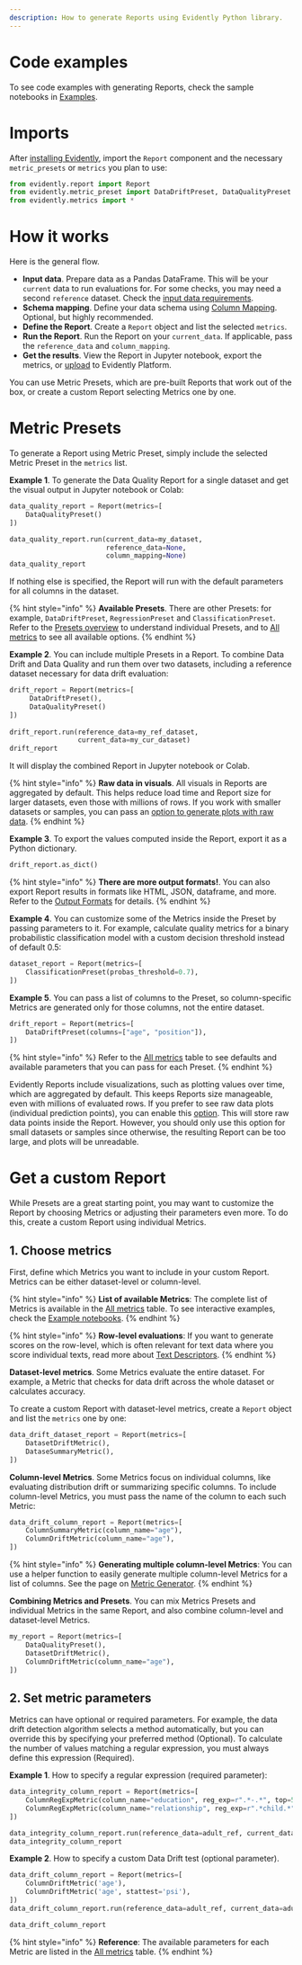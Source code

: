 ```yaml
---
description: How to generate Reports using Evidently Python library.
---   
```


# Code examples

To see code examples with generating Reports, check the sample notebooks in [Examples](../examples/examples.md).

# Imports

After [installing Evidently](../installation/install-evidently.md), import the `Report` component and the necessary `metric_presets` or `metrics` you plan to use:

```python
from evidently.report import Report
from evidently.metric_preset import DataDriftPreset, DataQualityPreset
from evidently.metrics import *
```

# How it works

Here is the general flow.
* **Input data**. Prepare data as a Pandas DataFrame. This will be your `current` data to run evaluations for. For some checks, you may need a second `reference` dataset. Check the [input data requirements](../input-data/data-requirements.md).
* **Schema mapping**. Define your data schema using [Column Mapping](../input-data/column-mapping.md). Optional, but highly recommended.
* **Define the Report**. Create a `Report` object and list the selected `metrics`.
* **Run the Report**. Run the Report on your `current_data`. If applicable, pass the `reference_data` and `column_mapping`.
* **Get the results**. View the Report in Jupyter notebook, export the metrics, or [upload](../evaluations/snapshots.md) to Evidently Platform.

You can use Metric Presets, which are pre-built Reports that work out of the box, or create a custom Report selecting Metrics one by one.

# Metric Presets 

To generate a Report using Metric Preset, simply include the selected Metric Preset in the `metrics` list.

**Example 1**. To generate the Data Quality Report for a single dataset and get the visual output in Jupyter notebook or Colab:

```python
data_quality_report = Report(metrics=[
    DataQualityPreset()
])

data_quality_report.run(current_data=my_dataset,
                        reference_data=None,
                        column_mapping=None)
data_quality_report
```

If nothing else is specified, the Report will run with the default parameters for all columns in the dataset.

{% hint style="info" %} 
**Available Presets**. There are other Presets: for example, `DataDriftPreset`, `RegressionPreset` and `ClassificationPreset`. Refer to the [Presets overview](../presets/all-presets.md) to understand individual Presets, and to [All metrics](../reference/all-metrics.md) to see all available options. 
{% endhint %}

**Example 2**. You can include multiple Presets in a Report. To combine Data Drift and Data Quality and run them over two datasets, including a reference dataset necessary for data drift evaluation:

```python
drift_report = Report(metrics=[
     DataDriftPreset(),
     DataQualityPreset()
])
 
drift_report.run(reference_data=my_ref_dataset,
                 current_data=my_cur_dataset)
drift_report
```

It will display the combined Report in Jupyter notebook or Colab. 

{% hint style="info" %} 
**Raw data in visuals**. All visuals in Reports are aggregated by default. This helps reduce load time and Report size for larger datasets, even those with millions of rows. If you work with smaller datasets or samples, you can pass an [option to generate plots with raw data](../customization/report-data-aggregation.md).
{% endhint %}

**Example 3**. To export the values computed inside the Report, export it as a Python dictionary.

```python
drift_report.as_dict()
```

{% hint style="info" %} 
**There are more output formats!**. You can also export Report results in formats like HTML, JSON, dataframe, and more. Refer to the [Output Formats](output_formats.md) for details.
{% endhint %}

**Example 4**. You can customize some of the Metrics inside the Preset by passing parameters to it. For example, calculate quality metrics for a binary probabilistic classification model with a custom decision threshold instead of default 0.5:

```python
dataset_report = Report(metrics=[
    ClassificationPreset(probas_threshold=0.7),
])
```

**Example 5**. You can pass a list of columns to the Preset, so column-specific Metrics are generated only for those columns, not the entire dataset.

```python
drift_report = Report(metrics=[
    DataDriftPreset(columns=["age", "position"]),
])
```

{% hint style="info" %} 
Refer to the [All metrics](../reference/all-metrics.md) table to see defaults and available parameters that you can pass for each Preset.
{% endhint %}

Evidently Reports include visualizations, such as plotting values over time, which are aggregated by default. This keeps Reports size manageable, even with millions of evaluated rows. If you prefer to see raw data plots (individual prediction points), you can enable this [option](../customization/report-data-aggregation.md). This will store raw data points inside the Report. However, you should only use this option for small datasets or samples since otherwise, the resulting Report can be too large, and plots will be unreadable. 

# Get a custom Report

While Presets are a great starting point, you may want to customize the Report by choosing Metrics or adjusting their parameters even more. To do this, create a custom Report using individual Metrics.

## 1. Choose metrics

First, define which Metrics you want to include in your custom Report. Metrics can be either dataset-level or column-level.

{% hint style="info" %} 
**List of available Metrics**: The complete list of Metrics is available in the [All metrics](../reference/all-metrics.md) table. To see interactive examples, check the [Example notebooks](../examples/examples.md).
{% endhint %}

{% hint style="info" %} 
**Row-level evaluations**: If you want to generate scores on the row-level, which is often relevant for text data where you score individual texts, read more about [Text Descriptors](text-descriptors.md.md).
{% endhint %}

**Dataset-level metrics**. Some Metrics evaluate the entire dataset. For example, a Metric that checks for data drift across the whole dataset or calculates accuracy.

To create a custom Report with dataset-level metrics, create a `Report` object and list the `metrics` one by one:    

```python
data_drift_dataset_report = Report(metrics=[
    DatasetDriftMetric(),
    DataseSummaryMetric(),  
])
```

**Column-level Metrics**. Some Metrics focus on individual columns, like evaluating distribution drift or summarizing specific columns. To include column-level Metrics, you must pass the name of the column to each such Metric:

```python
data_drift_column_report = Report(metrics=[
    ColumnSummaryMetric(column_name="age"),
    ColumnDriftMetric(column_name="age"),   
])
```

{% hint style="info" %} 
**Generating multiple column-level Metrics**: You can use a helper function to easily generate multiple column-level Metrics for a list of columns. See the page on [Metric Generator](test-metric-generator.md).
{% endhint %}

**Combining Metrics and Presets**. You can mix Metrics Presets and individual Metrics in the same Report, and also combine column-level and dataset-level Metrics.

```python
my_report = Report(metrics=[
    DataQualityPreset(),
    DatasetDriftMetric(),
    ColumnDriftMetric(column_name="age"),
])
```

## 2. Set metric parameters

Metrics can have optional or required parameters. For example, the data drift detection algorithm selects a method automatically, but you can override this by specifying your preferred method (Optional). To calculate the number of values matching a regular expression, you must always define this expression (Required).

**Example 1**. How to specify a regular expression (required parameter):

```python
data_integrity_column_report = Report(metrics=[
    ColumnRegExpMetric(column_name="education", reg_exp=r".*-.*", top=5),
    ColumnRegExpMetric(column_name="relationship", reg_exp=r".*child.*")
])

data_integrity_column_report.run(reference_data=adult_ref, current_data=adult_cur)
data_integrity_column_report
```

**Example 2**. How to specify a custom Data Drift test (optional parameter). 

```python
data_drift_column_report = Report(metrics=[
    ColumnDriftMetric('age'),
    ColumnDriftMetric('age', stattest='psi'),
])
data_drift_column_report.run(reference_data=adult_ref, current_data=adult_cur)

data_drift_column_report
```

{% hint style="info" %} 
**Reference**: The available parameters for each Metric are listed in the [All metrics](../reference/all-metrics.md) table.
{% endhint %}
